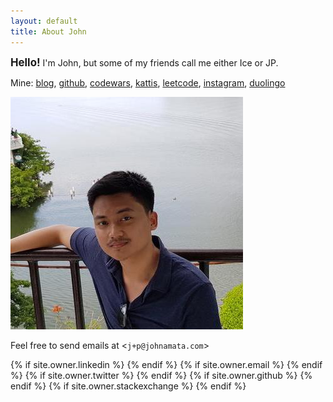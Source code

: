 ```yaml
---
layout: default
title: About John
---
```


<p align="justify">
<big><strong>Hello!</strong></big> I'm John, but some of my friends call me either Ice or JP.
</p>

<p>Mine: <a href="https://johnamata.github.io/stuff">blog</a>, <a href="https://github.com/johnamata">github</a>, <a href="https://www.codewars.com/users/johnamata">codewars</a>, <a href="https://open.kattis.com/users/johnpatrickamata">kattis</a>, <a href="https://leetcode.com/johnamata/">leetcode</a>, <a href="https://instagram.com/jpamata/">instagram</a>, <a href="https://www.duolingo.com/profile/johnamata">duolingo</a></p>
<p><img src="/photos/johnamata.jpeg"></p>
<p>Feel free to send emails at &lt;<code>j+p@johnamata.com</code>&gt;</p> 
  
<div class="pagination">
  {% if site.owner.linkedin %}
    <a href="{{ site.owner.linkedin }}" class="social-media-icons"><i class="fa fa-2x fa-linkedin" aria-hidden="true"></i></a>
  {% endif %}
  {% if site.owner.email %}
    <a href="mailto:{{ site.owner.email }}" class="social-media-icons"><i class="fa fa-2x fa-envelope" aria-hidden="true"></i></a>
  {% endif %}
  {% if site.owner.twitter %}
    <a href="{{ site.owner.twitter }}" class="social-media-icons"><i class="fa fa-2x fa-twitter" aria-hidden="true"></i></a>
  {% endif %}
  {% if site.owner.github %}
    <a href="{{ site.owner.github }}" class="social-media-icons"><i class="fa fa-2x fa-github" aria-hidden="true"></i></a>
  {% endif %}
  {% if site.owner.stackexchange %}
    <a href="{{ site.owner.stackexchange }}" class="social-media-icons"><i class="fa fa-2x fa-stack-overflow" aria-hidden="true"></i></a>
  {% endif %}
</div>
